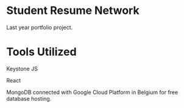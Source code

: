 # Student Resume Network
Last year portfolio project.

# Tools Utilized
Keystone JS

React

MongoDB connected with Google Cloud Platform in Belgium for free database hosting.

